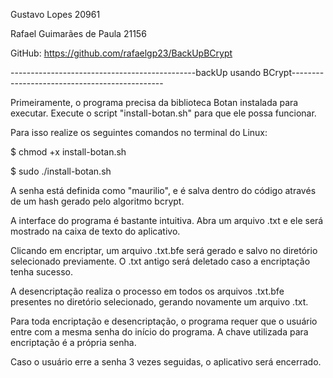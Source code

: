 Gustavo Lopes 20961

Rafael Guimarães de Paula 21156

GitHub: https://github.com/rafaelgp23/BackUpBCrypt

----------------------------------------------backUp usando BCrypt----------------------------------------------

Primeiramente, o programa precisa da biblioteca Botan instalada para executar. Execute o script "install-botan.sh" para que ele possa funcionar.

Para isso realize os seguintes comandos no terminal do Linux:

$ chmod +x install-botan.sh

$ sudo ./install-botan.sh

A senha está definida como "maurilio", e é salva dentro do código através de um hash gerado pelo algoritmo bcrypt.

A interface do programa é bastante intuitiva. Abra um arquivo .txt e ele será mostrado na caixa de texto do aplicativo.

Clicando em encriptar, um arquivo .txt.bfe será gerado e salvo no diretório selecionado previamente. O .txt antigo será deletado caso a encriptação tenha sucesso.

A desencriptação realiza o processo em todos os arquivos .txt.bfe presentes no diretório selecionado, gerando novamente um arquivo .txt.

Para toda encriptação e desencriptação, o programa requer que o usuário entre com a mesma senha do início do programa. A chave utilizada para encriptação é a própria senha.

Caso o usuário erre a senha 3 vezes seguidas, o aplicativo será encerrado.
